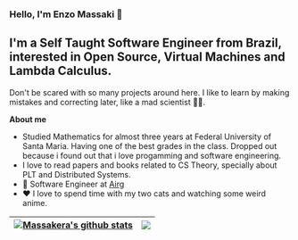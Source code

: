 ### Hello, I'm Enzo Massaki  👋

## I'm a Self Taught Software Engineer from Brazil, interested in Open Source, Virtual Machines and Lambda Calculus.

Don't be scared with so many projects around here. I like to learn by making mistakes and correcting later, like a mad scientist 👨‍🔬.

**About me**
-  Studied Mathematics for almost three years at Federal University of Santa Maria. Having one of the best grades in the class. Dropped out because i found out that i love progamming and software engineering.
-  I love to read papers and books related to CS Theory, specially about PLT and Distributed Systems.
- 💼 Software Engineer at [Airg]([https://accurate.com.br](https://corp.airg.com/))
- ❤️ I love to spend time with my two cats and watching some weird anime. 

| <a href="https://github.com/anuraghazra/github-readme-stats"><img align="center" src="https://github-readme-stats.vercel.app/api?username=Massakera&show_icons=true&include_all_commits=true&theme=buefy&hide_border=true" alt="Massakera's github stats" /></a> | <a href="https://github.com/anuraghazra/github-readme-stats"><img align="center" src="https://github-readme-stats.vercel.app/api/top-langs/?username=Massakera&layout=compact&theme=buefy&hide_border=true" /></a> |
| ------------- | ------------- |
